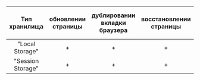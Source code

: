 | Тип хранилища|обновлении страницы | дублировании вкладки браузера | восстановлении страницы | закрытии и открытии браузера |
| :-: | :-: | :-: | :-: | :-: | 
|"Local Storage" | + |  +| + | + |
|"Session Storage" | +  |  + | + | - |


